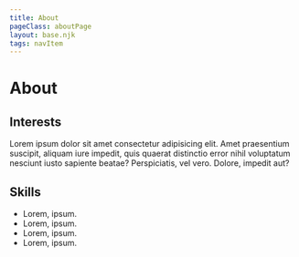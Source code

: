```yaml
---
title: About
pageClass: aboutPage
layout: base.njk
tags: navItem
---
```

<h1 class="pageTitle">About</h1>
    <section class="interests">
      <h2>Interests</h2>
      <p>Lorem ipsum dolor sit amet consectetur adipisicing elit. Amet praesentium suscipit, aliquam iure impedit, quis quaerat distinctio error nihil voluptatum nesciunt iusto sapiente beatae? Perspiciatis, vel vero. Dolore, impedit aut?</p>
    </section>
    <section class="skills">
      <h2>Skills</h2>
      <ul>
        <li>Lorem, ipsum.</li>
        <li>Lorem, ipsum.</li>
        <li>Lorem, ipsum.</li>
        <li>Lorem, ipsum.</li>
      </ul>
    </section>